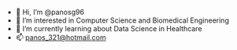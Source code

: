 - 👋 Hi, I’m @panosg96
- 👀 I’m interested in Computer Science and Biomedical Engineering
- 🌱 I’m currently learning about Data Science in Healthcare  
- 📫 panos_321@hotmail.com

<!---
panosg96/panosg96 is a ✨ special ✨ repository because its `README.md` (this file) appears on your GitHub profile.
You can click the Preview link to take a look at your changes.
--->
